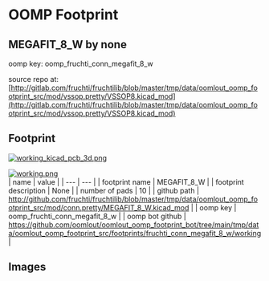 # OOMP Footprint  
## MEGAFIT_8_W  by none  
  
oomp key: oomp_fruchti_conn_megafit_8_w  
  
source repo at: [http://gitlab.com/fruchti/fruchtilib/blob/master/tmp/data/oomlout_oomp_footprint_src/mod/vssop.pretty/VSSOP8.kicad_mod](http://gitlab.com/fruchti/fruchtilib/blob/master/tmp/data/oomlout_oomp_footprint_src/mod/vssop.pretty/VSSOP8.kicad_mod)  
## Footprint  
  
[![working_kicad_pcb_3d.png](working_kicad_pcb_3d_600.png)](working_kicad_pcb_3d.png)  
  
[![working.png](working_600.png)](working.png)  
| name | value | 
| --- | --- | 
| footprint name | MEGAFIT_8_W | 
| footprint description | None | 
| number of pads | 10 | 
| github path | http://github.com/fruchti/fruchtilib/blob/master/tmp/data/oomlout_oomp_footprint_src/mod/conn.pretty/MEGAFIT_8_W.kicad_mod | 
| oomp key | oomp_fruchti_conn_megafit_8_w | 
| oomp bot github | https://github.com/oomlout/oomlout_oomp_footprint_bot/tree/main/tmp/data/oomlout_oomp_footprint_src/footprints/fruchti_conn_megafit_8_w/working | 
## Images  
